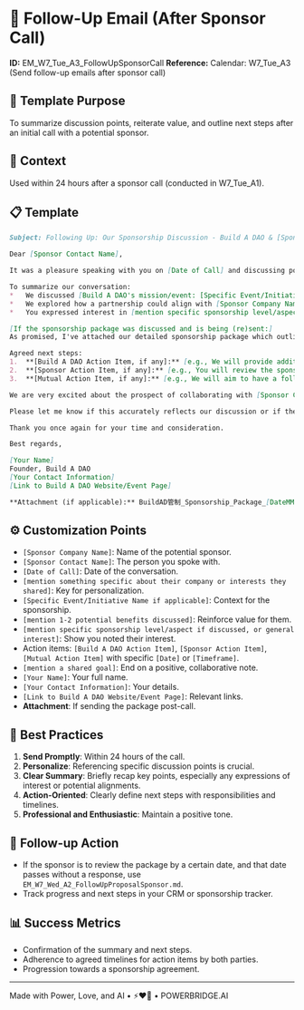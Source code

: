 # 📧 Follow-Up Email (After Sponsor Call)

**ID:** EM_W7_Tue_A3_FollowUpSponsorCall
**Reference:** Calendar: W7_Tue_A3 (Send follow-up emails after sponsor call)

## 📝 Template Purpose
To summarize discussion points, reiterate value, and outline next steps after an initial call with a potential sponsor.

## 🎯 Context
Used within 24 hours after a sponsor call (conducted in W7_Tue_A1).

## 📋 Template

```markdown
Subject: Following Up: Our Sponsorship Discussion - Build A DAO & [Sponsor Company Name]

Dear [Sponsor Contact Name],

It was a pleasure speaking with you on [Date of Call] and discussing potential sponsorship opportunities with Build A DAO. I particularly appreciated learning about [mention something specific about their company or interests they shared, e.g., "[Sponsor Company Name]'s commitment to community engagement" or "your current marketing objectives"].

To summarize our conversation:
*   We discussed [Build A DAO's mission/event: [Specific Event/Initiative Name if applicable]].
*   We explored how a partnership could align with [Sponsor Company Name]'s goals, such as [mention 1-2 potential benefits discussed, e.g., "enhancing brand visibility in the Web3 space" or "connecting with innovative projects"].
*   You expressed interest in [mention specific sponsorship level/aspect if discussed, or general interest].

[If the sponsorship package was discussed and is being (re)sent:]
As promised, I've attached our detailed sponsorship package which outlines the various tiers and benefits.

Agreed next steps:
1.  **[Build A DAO Action Item, if any]:** [e.g., We will provide additional details on [X specific aspect] by [Date].]
2.  **[Sponsor Action Item, if any]:** [e.g., You will review the sponsorship package and discuss internally with your team by [Date].]
3.  **[Mutual Action Item, if any]:** [e.g., We will aim to have a follow-up conversation on or around [Date/Timeframe] to discuss your thoughts.]

We are very excited about the prospect of collaborating with [Sponsor Company Name] to [mention a shared goal, e.g., "make [Event/Initiative Name] a great success" or "further the growth of the Web3 ecosystem"].

Please let me know if this accurately reflects our discussion or if there's anything else you need from my end.

Thank you once again for your time and consideration.

Best regards,

[Your Name]
Founder, Build A DAO
[Your Contact Information]
[Link to Build A DAO Website/Event Page]

**Attachment (if applicable):** BuildAD管制_Sponsorship_Package_[DateMMYY].pdf
```

## ⚙️ Customization Points
- `[Sponsor Company Name]`: Name of the potential sponsor.
- `[Sponsor Contact Name]`: The person you spoke with.
- `[Date of Call]`: Date of the conversation.
- `[mention something specific about their company or interests they shared]`: Key for personalization.
- `[Specific Event/Initiative Name if applicable]`: Context for the sponsorship.
- `[mention 1-2 potential benefits discussed]`: Reinforce value for them.
- `[mention specific sponsorship level/aspect if discussed, or general interest]`: Show you noted their interest.
- Action items: `[Build A DAO Action Item]`, `[Sponsor Action Item]`, `[Mutual Action Item]` with specific `[Date]` or `[Timeframe]`.
- `[mention a shared goal]`: End on a positive, collaborative note.
- `[Your Name]`: Your full name.
- `[Your Contact Information]`: Your details.
- `[Link to Build A DAO Website/Event Page]`: Relevant links.
- **Attachment**: If sending the package post-call.

## 📌 Best Practices
1.  **Send Promptly**: Within 24 hours of the call.
2.  **Personalize**: Referencing specific discussion points is crucial.
3.  **Clear Summary**: Briefly recap key points, especially any expressions of interest or potential alignments.
4.  **Action-Oriented**: Clearly define next steps with responsibilities and timelines.
5.  **Professional and Enthusiastic**: Maintain a positive tone.

## 🔄 Follow-up Action
- If the sponsor is to review the package by a certain date, and that date passes without a response, use `EM_W7_Wed_A2_FollowUpProposalSponsor.md`.
- Track progress and next steps in your CRM or sponsorship tracker.

## 📊 Success Metrics
- Confirmation of the summary and next steps.
- Adherence to agreed timelines for action items by both parties.
- Progression towards a sponsorship agreement.

---
Made with Power, Love, and AI • ⚡️❤️🤖 • POWERBRIDGE.AI 